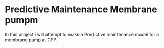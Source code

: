 # Predictive Maintenance Membrane pumpm
 In this project i will attempt to make a Predictive maintenance model for a membrane pump at CPP.
